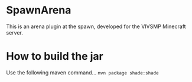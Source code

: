 # SpawnArena

This is an arena plugin at the spawn, developed for the VIVSMP Minecraft server.

# How to build the jar
Use the following maven command...
`mvn package shade:shade` 